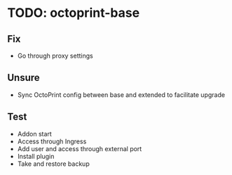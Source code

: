 # TODO: octoprint-base

## Fix
- Go through proxy settings

## Unsure
- Sync OctoPrint config between base and extended to facilitate upgrade

## Test
- Addon start
- Access through Ingress
- Add user and access through external port
- Install plugin
- Take and restore backup
